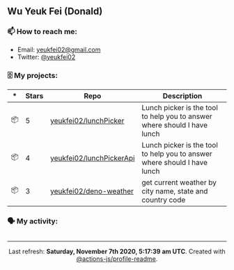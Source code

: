 ## Wu Yeuk Fei (Donald)

### 📫 How to reach me:

- Email: [yeukfei02@gmail.com](yeukfei02@gmail.com)
- Twitter: [@yeukfei02](https://twitter.com/yeukfei02)

### 🗄 My projects:

|*|Stars|Repo|Description|
|---|---|---|---|
| 📦 | 5 | [yeukfei02/lunchPicker](https://github.com/yeukfei02/lunchPicker) | Lunch picker is the tool to help you to answer where should I have lunch |
| 📦 | 4 | [yeukfei02/lunchPickerApi](https://github.com/yeukfei02/lunchPickerApi) | Lunch picker is the tool to help you to answer where should I have lunch |
| 📦 | 3 | [yeukfei02/deno-weather](https://github.com/yeukfei02/deno-weather) | get current weather by city name, state and country code |

### 🗣 My activity:

```

```

<!-- <img src="https://github-readme-stats.vercel.app/api?username=yeukfei02&show_icons=true&count_private=true&theme=radical" />

<img src="https://github-readme-stats.vercel.app/api/top-langs/?username=yeukfei02&theme=radical" /> -->

---

<p align="center">Last refresh: <b>Saturday, November 7th 2020, 5:17:39 am UTC</b>. Created with <a href=https://github.com/marketplace/actions/profile-readme>@actions-js/profile-readme</a>.</p>
